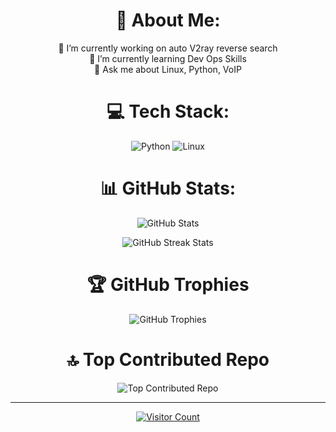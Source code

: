 <h1 align="center">💫 About Me:</h1>
<p align="center">
    🔭 I’m currently working on auto V2ray reverse search<br>
    🌱 I’m currently learning Dev Ops Skills<br>
    💬 Ask me about Linux, Python, VoIP
</p>

<h1 align="center">💻 Tech Stack:</h1>
<p align="center">
    <img src="https://img.shields.io/badge/python-3670A0?style=for-the-badge&logo=python&logoColor=ffdd54" alt="Python">
    <img src="https://img.shields.io/badge/Linux-FCC624?style=for-the-badge&logo=linux&logoColor=black" alt="Linux">
</p>

<h1 align="center">📊 GitHub Stats:</h1>
<p align="center">
    <img src="https://github-readme-stats.vercel.app/api?username=mustafaomidian&theme=matrix&hide_border=false&include_all_commits=false&count_private=false" alt="GitHub Stats">
</p>
<p align="center">
    <img src="https://github-readme-streak-stats.herokuapp.com/?user=mustafaomidian&theme=matrix&hide_border=false" alt="GitHub Streak Stats">
</p>

<h1 align="center">🏆 GitHub Trophies</h1>
<p align="center">
    <img src="https://github-profile-trophy.vercel.app/?username=mustafaomidian&theme=matrix&no-frame=false&no-bg=true&margin-w=5" alt="GitHub Trophies">
</p>

<h1 align="center">🔝 Top Contributed Repo</h1>
<p align="center">
    <img src="https://github-contributor-stats.vercel.app/api?username=mustafaomidian&limit=5&theme=matrix&combine_all_yearly_contributions=true" alt="Top Contributed Repo">
</p>

---

<p align="center">
    <a href="https://visitcount.itsvg.in/api?id=mustafaomidian&icon=7&color=1"><img src="https://visitcount.itsvg.in/api?id=mustafaomidian&icon=7&color=1" alt="Visitor Count"></a>
</p>

<!-- Proudly created with GPRM ( https://gprm.itsvg.in ) -->
